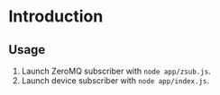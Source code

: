 # Introduction

## Usage

1. Launch ZeroMQ subscriber with `node app/zsub.js`.
2. Launch device subscriber with `node app/index.js`.